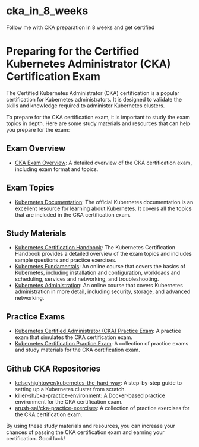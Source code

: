 # cka_in_8_weeks
Follow me with CKA preparation in 8 weeks and get certified

# Preparing for the Certified Kubernetes Administrator (CKA) Certification Exam

The Certified Kubernetes Administrator (CKA) certification is a popular certification for Kubernetes administrators. It is designed to validate the skills and knowledge required to administer Kubernetes clusters.

To prepare for the CKA certification exam, it is important to study the exam topics in depth. Here are some study materials and resources that can help you prepare for the exam:

## Exam Overview

- [CKA Exam Overview](https://www.cncf.io/certification/cka/): A detailed overview of the CKA certification exam, including exam format and topics.

## Exam Topics

- [Kubernetes Documentation](https://kubernetes.io/docs/): The official Kubernetes documentation is an excellent resource for learning about Kubernetes. It covers all the topics that are included in the CKA certification exam.

## Study Materials

- [Kubernetes Certification Handbook](https://www.cncf.io/certification/candidate-handbook): The Kubernetes Certification Handbook provides a detailed overview of the exam topics and includes sample questions and practice exercises.
- [Kubernetes Fundamentals](https://www.udemy.com/course/kubernetes-fundamentals/): An online course that covers the basics of Kubernetes, including installation and configuration, workloads and scheduling, services and networking, and troubleshooting.
- [Kubernetes Administration](https://www.udemy.com/course/kubernetes-administration/): An online course that covers Kubernetes administration in more detail, including security, storage, and advanced networking.

## Practice Exams

- [Kubernetes Certified Administrator (CKA) Practice Exam](https://www.udemy.com/course/kubernetes-certified-administrator-cka-practice-exam/): A practice exam that simulates the CKA certification exam.
- [Kubernetes Certification Practice Exam](https://www.examtopics.com/exams/kubernetes-certification/): A collection of practice exams and study materials for the CKA certification exam.

## Github CKA Repositories

- [kelseyhightower/kubernetes-the-hard-way](https://github.com/kelseyhightower/kubernetes-the-hard-way): A step-by-step guide to setting up a Kubernetes cluster from scratch.
- [killer-sh/cka-practice-environment](https://github.com/killer-sh/cka-practice-environment): A Docker-based practice environment for the CKA certification exam.
- [arush-sal/cka-practice-exercises](https://github.com/arush-sal/cka-practice-exercises): A collection of practice exercises for the CKA certification exam.

By using these study materials and resources, you can increase your chances of passing the CKA certification exam and earning your certification. Good luck!
